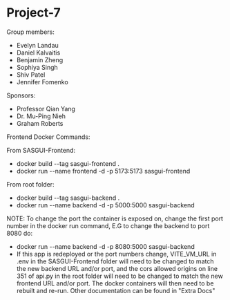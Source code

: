 # Project-7
Group members:
- Evelyn Landau
- Daniel Kalvaitis
- Benjamin Zheng
- Sophiya Singh
- Shiv Patel
- Jennifer Fomenko

Sponsors:
- Professor Qian Yang
- Dr. Mu-Ping Nieh
- Graham Roberts

Frontend Docker Commands:

From SASGUI-Frontend:
- docker build --tag sasgui-frontend . 
- docker run --name frontend -d -p 5173:5173 sasgui-frontend

From root folder:
- docker build --tag sasgui-backend . 
- docker run --name backend -d -p 5000:5000 sasgui-backend

NOTE: To change the port the container is exposed on, change the first port number in the 
docker run command, E.G to change the backend to port 8080 do:
- docker run --name backend -d -p 8080:5000 sasgui-backend
- If this app is redeployed or the port numbers change, VITE_VM_URL in .env in the SASGUI-Frontend folder will need to be changed to match the new backend URL and/or port, and the cors allowed origins on line 351 of api.py in the root folder will need to be changed to match the new frontend URL and/or port. The docker containers will then need to be rebuilt and re-run. Other documentation can be found in "Extra Docs"